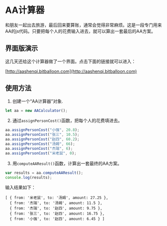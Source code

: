 # AA计算器

和朋友一起出去旅游，最后回来要算账，通常会觉得非常麻烦。这是一段专门用来AA的js代码。只要把每个人的花费输入进去，就可以算出一套最后的AA方案。

## 界面版演示

这几天还给这个计算器做了一个界面。点击下面的链接就可以进入：

[http://aashenqi.bitballoon.com](http://aashenqi.bitballoon.com)

## 使用方法

1. 创建一个“AA计算器”对象.
```javascript
let aa = new AACalculator();
```

2. 通过`assignPersonCost()`函数，把每个人的花费填进去。
```javascript
aa.assignPersonCost("小强", 20.8);
aa.assignPersonCost("张三", 10.5);
aa.assignPersonCost("赵四", 60.2);
aa.assignPersonCost("汤姆", 66);
aa.assignPersonCost("杰瑞", 6);
aa.assignPersonCost("米老鼠", 0);
```

3. 用`computeAAResult()`函数，计算出一套最终的AA方案。
```javascript
var results = aa.computeAAResult();
console.log(results);
```

输入结果如下：
```
[ { from: '米老鼠', to: '汤姆', amount: 27.25 },
  { from: '杰瑞', to: '汤姆', amount: 11.5 },
  { from: '杰瑞', to: '赵四', amount: 9.75 },
  { from: '张三', to: '赵四', amount: 16.75 },
  { from: '小强', to: '赵四', amount: 6.45 } ]
```
